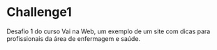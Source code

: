 # Challenge1
Desafio 1 do curso Vai na Web, um exemplo de um site com dicas para profissionais da área de enfermagem e saúde.
